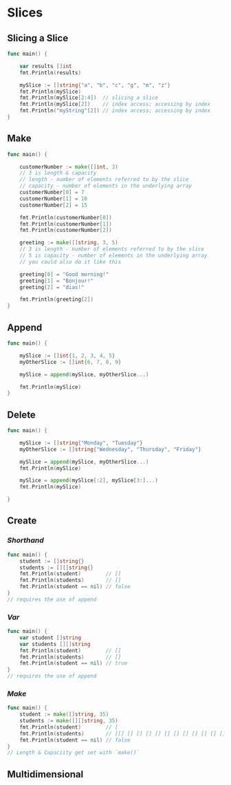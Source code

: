 <!--
video #80
Slice
definition
A slice is a descriptor for a contiguous segment of an underlying array and provides access to a numbered sequence of elements from that array. 
The value of an uninitialized slice is nil. 
it is a reference type
Like arrays, slices are indexable and have a length. 
The length of a slice s can be discovered by the built-in function len; 
Unlike arrays, slices are dynamic
their length may change during execution. 
The elements can be addressed by integer indices 0 through len(s)-1.
A slice, once initialized, is always associated with an underlying array that holds its elements. 
it is a reference type
The array underlying a slice may extend past the end of the slice. 
Capacity is a measure of that extent: 
it is the sum of the length of the slice and the length of the array beyond the slice; 
The capacity of a slice a can be discovered using the built-in function cap(a). 
make
A new, initialized slice value for a given element type T is made using the built-in function make, which takes a slice type and parameters specifying the length and optionally the capacity. 
A slice created with make always allocates a new, hidden array to which the returned slice value refers. 
make([]T, length, capacity) 
make([]int, 50, 100) 
same as this: new([100]int)[0:50] 
Like arrays, slices are always one-dimensional but may be composed to construct higher-dimensional objects. (multi-dimensional slices)
a basic slice 

video #81
Slice Examples
length and capacity
a great example
index out of range errors
appending items to slices
deleting items from slices


video #82
More Slice Examples
multidimensional slice
incrementing a slice


video #83
Creating A Slice
shorthand
var
sets slice to zero value which is nil
make


video #84
Incrementing A Slice Item
incrementing a slice item
review of slices
len, cap, underlying array, append

video #84_02
Section Review
definition
a list of values of a certain Type
internals
reference type
pointer, len, cap
built on-top of an array
another way to say it: “points to an array”
The value of an uninitialized slice is nil. 
because it is a reference type
A slice, once initialized, is always associated with an underlying array that holds its elements. 
slices are dynamic (unlike arrays)
their length may change during execution. 
The array underlying a slice may extend past the end of the slice. 
Capacity is a measure of that extent: 
The capacity of a slice a can be discovered using the built-in function cap(a). 
make
A slice created with make always allocates a new, hidden array to which the returned slice value refers. 
make([]T, length, capacity) 
make([]int, 50, 100) 
same as this: new([100]int)[0:50] 
Like arrays, slices are always one-dimensional but may be composed to construct higher-dimensional objects. (multi-dimensional slices)
index out of range errors
appending items to slices
access by index if the index is less than the length of the slice less one
 0 through len(s)-1.
deleting items from slices
mySlice = append(mySlice[:2], mySlice[3:]...)
incrementing a slice
mySlice[0]++
creating a slice
shorthand
student := []string{}
var
sets slice to zero value which is nil
var student []string
make
student := make([]string, 35)
-->

# Slices

## Slicing a Slice

```go
func main() {

	var results []int
	fmt.Println(results)

	mySlice := []string{"a", "b", "c", "g", "m", "z"}
	fmt.Println(mySlice)
	fmt.Println(mySlice[2:4])  // slicing a slice
	fmt.Println(mySlice[2])    // index access; accessing by index
	fmt.Println("myString"[2]) // index access; accessing by index
}
```

## Make

```go
func main() {

	customerNumber := make([]int, 3)
	// 3 is length & capacity
	// length - number of elements referred to by the slice
	// capacity - number of elements in the underlying array
	customerNumber[0] = 7
	customerNumber[1] = 10
	customerNumber[2] = 15

	fmt.Println(customerNumber[0])
	fmt.Println(customerNumber[1])
	fmt.Println(customerNumber[2])

	greeting := make([]string, 3, 5)
	// 3 is length - number of elements referred to by the slice
	// 5 is capacity - number of elements in the underlying array
	// you could also do it like this

	greeting[0] = "Good morning!"
	greeting[1] = "Bonjour!"
	greeting[2] = "dias!"

	fmt.Println(greeting[2])
}
```

## Append

```go
func main() {

	mySlice := []int{1, 2, 3, 4, 5}
	myOtherSlice := []int{6, 7, 8, 9}

	mySlice = append(mySlice, myOtherSlice...)

	fmt.Println(mySlice)
}
```

## Delete

```go
func main() {

	mySlice := []string{"Monday", "Tuesday"}
	myOtherSlice := []string{"Wednesday", "Thursday", "Friday"}

	mySlice = append(mySlice, myOtherSlice...)
	fmt.Println(mySlice)

	mySlice = append(mySlice[:2], mySlice[3:]...)
	fmt.Println(mySlice)

}
```

## Create

### *Shorthand*
```go
func main() {
	student := []string{}
	students := [][]string{}
	fmt.Println(student)        // []
	fmt.Println(students)       // []
	fmt.Println(student == nil) // false
}
// requires the use of append
```

### *Var*
```go
func main() {
	var student []string
	var students [][]string
	fmt.Println(student)        // []
	fmt.Println(students)       // []
	fmt.Println(student == nil) // true
}
// requires the use of append
```

### *Make*
```go
func main() {
	student := make([]string, 35)
	students := make([][]string, 35)
	fmt.Println(student)        // [
	fmt.Println(students)       // [[] [] [] [] [] [] [] [] [] [] [] [] [] [] [] [] [] [] [] [] [] [] [] [] [] [] [] [] [] [] [] [] [] [] []]
	fmt.Println(student == nil) // false
}
// Length & Capaciity get set with `make()`
```


## Multidimensional
